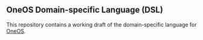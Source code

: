 ## OneOS Domain-specific Language (DSL)

This repository contains a working draft of the domain-specific language for [OneOS](https://github.com/DependableSystemsLab/OneOS).
